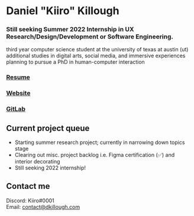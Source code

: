 # Daniel "Kiiro" Killough

### Still seeking Summer 2022 Internship in UX Research/Design/Development or Software Engineering.

third year computer science student at the university of texas at austin (ut)
\
additional studies in digital arts, social media, and immersive experiences
\
planning to pursue a PhD in human-computer interaction

### [Resume](https://drive.google.com/file/d/1JYGRptAwt9lruqEAUmvH7hZSloeio6OW/view)
### [Website](https://dkillough.com/)
### [GitLab](https://gitlab.com/dkillough)

## Current project queue
- Starting summer research project; currently in narrowing down topics stage
- Clearing out misc. project backlog i.e. Figma certification (✅) and interior decorating
- Still seeking 2022 internship!

## Contact me

Discord: Kiiro#0001\
Email: contact@dkillough.com

